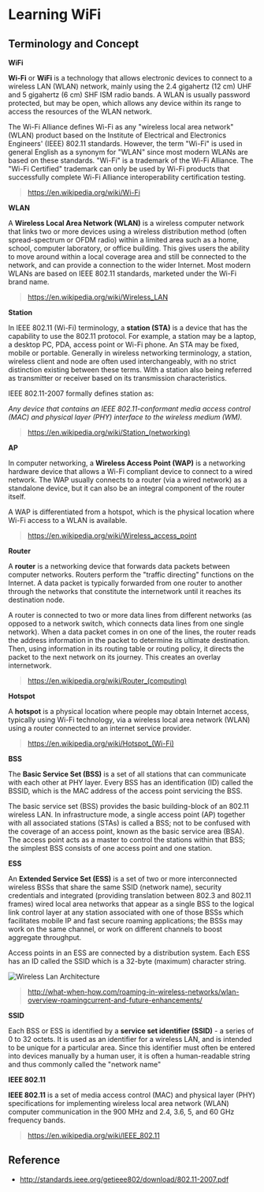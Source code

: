 # Learning WiFi

## Terminology and Concept

**WiFi**

**Wi-Fi** or **WiFi** is a technology that allows electronic devices to connect to a wireless LAN (WLAN) network, mainly using the 2.4 gigahertz (12 cm) UHF and 5 gigahertz (6 cm) SHF ISM radio bands. A WLAN is usually password protected, but may be open, which allows any device within its range to access the resources of the WLAN network.

The Wi-Fi Alliance defines Wi-Fi as any "wireless local area network" (WLAN) product based on the Institute of Electrical and Electronics Engineers' (IEEE) 802.11 standards. However, the term "Wi-Fi" is used in general English as a synonym for "WLAN" since most modern WLANs are based on these standards. "Wi-Fi" is a trademark of the Wi-Fi Alliance. The "Wi-Fi Certified" trademark can only be used by Wi-Fi products that successfully complete Wi-Fi Alliance interoperability certification testing.

> https://en.wikipedia.org/wiki/Wi-Fi

**WLAN**

A **Wireless Local Area Network (WLAN)** is a wireless computer network that links two or more devices using a wireless distribution method (often spread-spectrum or OFDM radio) within a limited area such as a home, school, computer laboratory, or office building. This gives users the ability to move around within a local coverage area and still be connected to the network, and can provide a connection to the wider Internet. Most modern WLANs are based on IEEE 802.11 standards, marketed under the Wi-Fi brand name.

> https://en.wikipedia.org/wiki/Wireless_LAN

**Station**

In IEEE 802.11 (Wi-Fi) terminology, a **station (STA)** is a device that has the capability to use the 802.11 protocol.
For example, a station may be a laptop, a desktop PC, PDA, access point or Wi-Fi phone. An STA may be fixed, mobile or
portable. Generally in wireless networking terminology, a station, wireless client and node are often used
interchangeably, with no strict distinction existing between these terms. With a station also being referred as
transmitter or receiver based on its transmission characteristics.

IEEE 802.11-2007 formally defines station as:

*Any device that contains an IEEE 802.11-conformant media access control (MAC) and physical layer (PHY) interface to the wireless medium (WM).*

> https://en.wikipedia.org/wiki/Station_(networking)

**AP**

In computer networking, a **Wireless Access Point (WAP)** is a networking hardware device that allows a Wi-Fi compliant
device to connect to a wired network. The WAP usually connects to a router (via a wired network) as a standalone device,
but it can also be an integral component of the router itself.

A WAP is differentiated from a hotspot, which is the physical location where Wi-Fi access to a WLAN is available.

> https://en.wikipedia.org/wiki/Wireless_access_point

**Router**

A **router** is a networking device that forwards data packets between computer networks. Routers perform the "traffic directing" functions on the Internet. A data packet is typically forwarded from one router to another through the networks that constitute the internetwork until it reaches its destination node.

A router is connected to two or more data lines from different networks (as opposed to a network switch, which connects data lines from one single network). When a data packet comes in on one of the lines, the router reads the address information in the packet to determine its ultimate destination. Then, using information in its routing table or routing policy, it directs the packet to the next network on its journey. This creates an overlay internetwork.

> https://en.wikipedia.org/wiki/Router_(computing)

**Hotspot**

A **hotspot** is a physical location where people may obtain Internet access, typically using Wi-Fi technology, via a wireless local area network (WLAN) using a router connected to an internet service provider.

> https://en.wikipedia.org/wiki/Hotspot_(Wi-Fi)

**BSS**

The **Basic Service Set (BSS)** is a set of all stations that can communicate with each other at PHY layer. Every BSS has an identification (ID) called the BSSID, which is the MAC address of the access point servicing the BSS.

The basic service set (BSS) provides the basic building-block of an 802.11 wireless LAN. In infrastructure mode, a single access point (AP) together with all associated stations (STAs) is called a BSS; not to be confused with the coverage of an access point, known as the basic service area (BSA). The access point acts as a master to control the stations within that BSS; the simplest BSS consists of one access point and one station.

**ESS**

An **Extended Service Set (ESS)** is a set of two or more interconnected wireless BSSs that share the same SSID (network name), security credentials and integrated (providing translation between 802.3 and 802.11 frames) wired local area networks that appear as a single BSS to the logical link control layer at any station associated with one of those BSSs which facilitates mobile IP and fast secure roaming applications; the BSSs may work on the same channel, or work on different channels to boost aggregate throughput.

Access points in an ESS are connected by a distribution system. Each ESS has an ID called the SSID which is a 32-byte (maximum) character string.

![Wireless Lan Architecture](http://what-when-how.com/wp-content/uploads/2012/03/tmp15B103_thumb.jpg)

> http://what-when-how.com/roaming-in-wireless-networks/wlan-overview-roamingcurrent-and-future-enhancements/

**SSID**

Each BSS or ESS is identified by a **service set identifier (SSID)** - a series of 0 to 32 octets. It is used as an identifier for a wireless LAN, and is intended to be unique for a particular area. Since this identifier must often be entered into devices manually by a human user, it is often a human-readable string and thus commonly called the "network name"

**IEEE 802.11**

**IEEE 802.11** is a set of media access control (MAC) and physical layer (PHY) specifications for implementing wireless local area network (WLAN) computer communication in the 900 MHz and 2.4, 3.6, 5, and 60 GHz frequency bands.

> https://en.wikipedia.org/wiki/IEEE_802.11

## Reference
- http://standards.ieee.org/getieee802/download/802.11-2007.pdf

